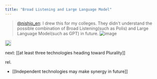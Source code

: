 ```yaml
---
title: "Broad Listening and Large Language Model"
---
```


> [@nishio_en](https://twitter.com/nishio_en/status/1651044245158125568?s=20): I drew this for my colleges. They didn't understand the possible combination of Broad Listening(such as Polis) and Large Language Model(such as GPT) in future.
> ![image](https://gyazo.com/919aaf6ad9029a28aaf61a9e35ebf504/thumb/1000)
<img src='https://scrapbox.io/api/pages/nishio-en/en/icon' alt='en.icon' height="19.5"/>

next: [[at least three technologies heading toward Plurality]]

rel.
- [[Independent technologies may make synergy in future]]